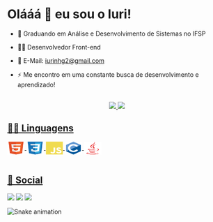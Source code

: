 <h1 align="left">Olááá 👋 eu sou o Iuri!</h1>

- 📘 Graduando em Análise e Desenvolvimento de Sistemas no IFSP

- 👨‍💻 Desenvolvedor Front-end
- 📧 E-Mail: iurinhg2@gmail.com
- ⚡ Me encontro em uma constante busca de desenvolvimento e aprendizado!


<br>
<div align="center">
  <a href="https://github.com/iurihenriq">
  <img height="145em" src="https://github-readme-stats.vercel.app/api?username=iurihenriq&show_icons=true&theme=dark&include_all_commits=true&count_private=true"/>
  <img height="145em" src="https://github-readme-stats.vercel.app/api/top-langs/?username=iurihenriq&layout=compact&langs_count=7&theme=dark"/>
</div>
  
  ## 👨‍💻 Linguagens
  
<div style="display: inline_block">
  <img align="center" alt="Iuri-HTML" height="30" width="40" src="https://raw.githubusercontent.com/devicons/devicon/master/icons/html5/html5-original.svg">
  <img align="center" alt="Iuri-CSS" height="30" width="40" src="https://raw.githubusercontent.com/devicons/devicon/master/icons/css3/css3-original.svg">
  <img align="center" alt="Iuri-Js" height="30" width="40" src="https://raw.githubusercontent.com/devicons/devicon/master/icons/javascript/javascript-plain.svg">
  <img align="center" alt="Iuri-C" height="30" width="40" src="https://github.com/devicons/devicon/blob/master/icons/c/c-original.svg">
  <img align="center" alt="Iuri-JAVA" height="30" width="40" src="https://github.com/devicons/devicon/blob/master/icons/java/java-plain.svg">
  <br><br>

</div>

  ## 📱 Social 
 
<div> 
   <a href="https://www.linkedin.com/in/iuri-henrique/" target="_blank"><img src="https://img.shields.io/badge/-LinkedIn-%230077B5?style=for-the-badge&logo=linkedin&logoColor=white" target="_blank"></a> 
  <a href="https://instagram.com/iurihenriq" target="_blank"><img src="https://img.shields.io/badge/-Instagram-%23E4405F?style=for-the-badge&logo=instagram&logoColor=white" target="_blank"></a>
  <a href = "mailto:iurinhg2@gmail.com"><img src="https://img.shields.io/badge/Gmail-D14836?style=for-the-badge&logo=gmail&logoColor=white" target="_blank"></a>

  ![Snake animation](https://github.com/iurihenriq/iurihenriq/blob/output/github-contribution-grid-snake.svg)
</div>
